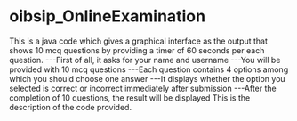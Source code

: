 # oibsip_OnlineExamination
This is a java code which gives a graphical interface as the output that shows 10 mcq questions by providing a timer of 60 seconds per each question.
---First of all, it asks for your name and username
---You will be provided with 10 mcq questions
---Each question contains 4 options among which you should choose one answer
---It displays whether the option you selected is correct or incorrect immediately after submission
---After the completion of 10 questions, the result will be displayed
This is the description of the code provided.
